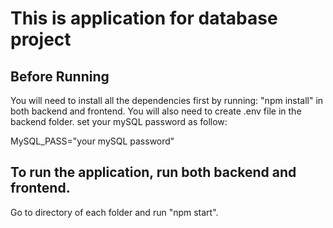 # This is application for database project




## Before Running
You will need to install all the dependencies first by running: "npm install" in both backend and frontend.
You will also need to create .env file in the backend folder.
set your mySQL password as follow:

MySQL_PASS="your mySQL password"

## To run the application, run both backend and frontend. 
Go to directory of each folder and run "npm start".
